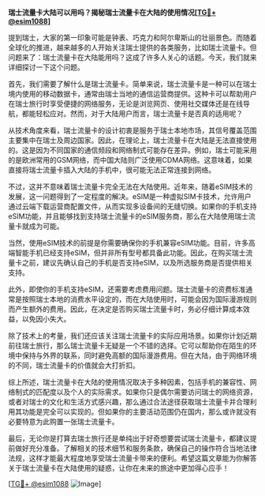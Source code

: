 **瑞士流量卡大陆可以用吗？揭秘瑞士流量卡在大陆的使用情况[[TG💪+ @esim1088](https://t.me/s/esim1088)]**

提到瑞士，大家的第一印象可能是钟表、巧克力和阿尔卑斯山的壮丽景色。而随着全球化的推进，越来越多的人开始关注瑞士提供的各类服务，比如瑞士流量卡。但问题来了：瑞士流量卡在大陆能用吗？这成了许多人关心的话题。今天，我们就来详细探讨一下这个问题。

首先，我们需要了解什么是瑞士流量卡。简单来说，瑞士流量卡是一种可以在瑞士境内使用的移动数据卡，通常由瑞士当地的通信运营商提供。这种卡可以帮助用户在瑞士旅行时享受便捷的网络服务，无论是浏览网页、使用社交媒体还是在线导航，都能轻松应对。然而，对于大陆用户而言，瑞士流量卡是否真的适用呢？

从技术角度来看，瑞士流量卡的设计初衷是服务于瑞士本地市场，其信号覆盖范围主要集中在瑞士及周边国家。因此，在理论上，瑞士流量卡在大陆是无法直接使用的。这是因为不同国家的通信频段和网络制式可能存在差异。例如，瑞士可能采用的是欧洲常用的GSM网络，而中国大陆则广泛使用CDMA网络。这意味着，如果直接将瑞士流量卡插入大陆的手机中，很可能无法正常连接到网络。

不过，这并不意味着瑞士流量卡完全无法在大陆使用。近年来，随着eSIM技术的发展，这一问题得到了一定程度的解决。eSIM是一种虚拟SIM卡技术，允许用户通过云端下载运营商配置文件，从而实现多设备间的无缝切换。如果你的手机支持eSIM功能，并且能够找到支持瑞士流量卡的eSIM服务商，那么在大陆使用瑞士流量卡就成为可能。

当然，使用eSIM技术的前提是你需要确保你的手机兼容eSIM功能。目前，许多高端智能手机已经支持eSIM，但并非所有型号都具备此功能。因此，在购买瑞士流量卡之前，建议先确认自己的手机是否支持eSIM，以及所选服务商是否提供相关支持。

此外，即使你的手机支持eSIM，还需要考虑费用问题。瑞士流量卡的资费标准通常是按照瑞士本地的消费水平设定的，而在大陆使用时，可能会因为国际漫游规则而产生额外的费用。因此，在决定是否购买瑞士流量卡时，务必仔细计算成本效益，以免因小失大。

除了技术上的考量，我们还应该关注瑞士流量卡的实际应用场景。如果你计划近期前往瑞士旅行，那么瑞士流量卡无疑是一个不错的选择。它可以帮助你在陌生的环境中保持与外界的联系，同时避免高额的国际漫游费用。但在大陆，由于网络环境的不同，瑞士流量卡的价值就会大打折扣。

综上所述，瑞士流量卡在大陆的使用情况取决于多种因素，包括手机的兼容性、网络制式的匹配度以及个人的实际需求。如果你只是偶尔需要访问瑞士的网络资源，或者对瑞士的文化和生活方式感兴趣，那么通过合法途径获取瑞士流量卡并合理利用其功能是完全可以实现的。但如果你的主要活动范围仍在国内，那么或许就没有必要特意为此购置一张瑞士流量卡。

最后，无论你是打算去瑞士旅行还是单纯出于好奇想要尝试瑞士流量卡，都建议提前做好充分准备。了解相关的技术细节和服务条款，确保自己的操作符合当地法律法规，这样才能最大程度地享受瑞士流量卡带来的便利。希望这篇文章能为你解答关于瑞士流量卡在大陆使用的疑惑，让你在未来的旅途中更加得心应手！

[[TG💪+ @esim1088](https://t.me/s/esim1088) ![Image](https://i.postimg.cc/4NQfJmqS/Snipaste-2025-05-13-00-14-12.png)]